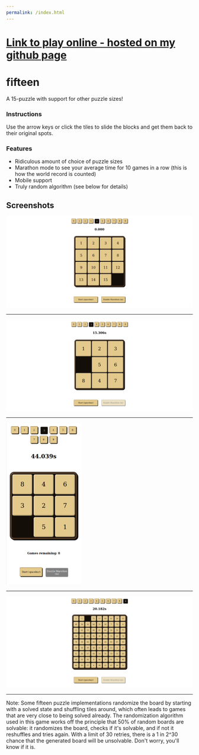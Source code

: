 ```yaml
---
permalink: /index.html
---
```


# [Link to play online - hosted on my github page](https://adambookout.github.io/fifteen/)

# fifteen

A 15-puzzle with support for other puzzle sizes!

### Instructions

Use the arrow keys or click the tiles to slide the blocks and get them back to
their original spots.

### Features

- Ridiculous amount of choice of puzzle sizes
- Marathon mode to see your average time for 10 games in a row (this is how the
  world record is counted)
- Mobile support
- Truly random algorithm (see below for details)

## Screenshots

![](./screenshots/Screenshot1.png)

---

![](./screenshots/Screenshot2.png)

---

<img src="./screenshots/Screenshot3.png" width="40%">

---

![](./screenshots/Screenshot4.png)

---

Note: Some fifteen puzzle implementations randomize the board by starting with a
solved state and shuffling tiles around, which often leads to games that are
very close to being solved already. The randomization algorithm used in this
game works off the principle that 50% of random boards are solvable: it
randomizes the board, checks if it's solvable, and if not it reshuffles and
tries again. With a limit of 30 retries, there is a 1 in 2^30 chance that the
generated board will be unsolvable. Don't worry, you'll know if it is.
